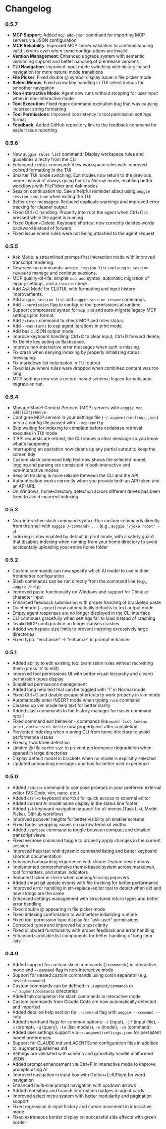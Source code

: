 # Changelog

### 0.5.7
- **MCP Support**: Added `mcp add-json` command for importing MCP servers via JSON configuration
- **MCP Reliability**: Improved MCP server validation to continue loading valid servers even when some configurations are invalid
- **Version Management**: Enhanced upgrade system with semantic versioning support and better handling of prerelease versions
- **TUI Navigation**: Improved input mode switching with history-based navigation for more natural mode transitions
- **File Picker**: Fixed double @ symbol display issue in file picker mode
- **Select Menus**: Fixed arrow key handling in TUI select menus for smoother navigation
- **Non-Interactive Mode**: Agent now runs without stopping for user input when in non-interactive mode
- **Tool Execution**: Fixed regex command execution bug that was causing incorrect string formatting
- **Tool Permissions**: Improved consistency in tool permission settings format
- **Feedback**: Added GitHub repository link to the feedback command for easier issue reporting

### 0.5.6
- New `auggie rules list` command: Display workspace rules and guidelines directly from the CLI
- Enhanced `/rules` command: View workspace rules with improved colored formatting in the TUI
- Smarter TUI mode switching: Exit modes now return to the previous mode instead of always going back to Normal mode, enabling better workflows with FilePicker and Ask modes
- Session continuation tip: See a helpful reminder about using `auggie session continue` when exiting the TUI
- Better error messages: Reduced duplicate warnings and improved error tracking for cleaner output
- Fixed Ctrl+C handling: Properly interrupt the agent when Ctrl+C is pressed while the agent is running
- Fixed Option+Delete: Keyboard shortcut now correctly deletes words backward instead of forward
- Fixed issue where rules were not being attached to the agent request

### 0.5.5

- Ask Mode: a streamlined prompt-first interaction mode with improved transcript rendering.
- New session commands: `auggie session list` and `auggie session resume` to manage and continue sessions.
- MCP quality-of-life: simpler `mcp add` syntax, automatic migration of legacy settings, and a `/status` check.
- Add Ask Mode for CLI/TUI, with formatting and input history improvements.
- Add `auggie session list` and `auggie session resume` commands.
- Add `--permission` flag to configure tool permissions at runtime.
- Support compressed syntax for `mcp add` and auto-migrate legacy MCP settings.json format.
- Add `/status` command to check MCP and rules status.
- Add `--max-turns` to cap agent iterations in print mode.
- Add basic JSON output mode.
- Improve keyboard handling: Ctrl+C to clear input, Ctrl+D forward delete; fix Delete key acting as Backspace.
- Improve non-interactive error messages when auth is missing.
- Fix crash when denying indexing by properly initializing status messaging.
- Fix markdown list indentation in TUI output.
- Fixed issue where rules were dropped when combined content was too long.
- MCP settings now use a record-based schema; legacy formats auto-migrate on run.

### 0.5.4

- Manage Model Context Protocol (MCP) servers with `auggie mcp add|list|remove`
- Configure MCP servers in your settings file (`~/.augment/settings.json`) or via a config file passed with `--mcp-config`
- Skip waiting for indexing to complete before codebase retrieval executes in TUI mode
- If API requests are retried, the CLI shows a clear message so you know what's happening
- Interrupting an operation now cleans up any partial output to keep the screen tidy
- Custom slash command help text now shows the selected model; logging and parsing are consistent in both interactive and non‑interactive modes
- Session tracking is more reliable between the CLI and the API
- Authentication works correctly when you provide both an API token and an API URL
- On Windows, home‑directory detection across different drives has been fixed to avoid incorrect indexing

### 0.5.3

- Non-interactive slash command syntax: Run custom commands directly from the shell with `auggie /<command> ...` (e.g., `auggie "/joke robot" -p`)
- Indexing is now enabled by default in print mode, with a safety guard that disables indexing when running from your home directory to avoid accidentally uploading your entire home folder

### 0.5.2

- Custom commands can now specify which AI model to use in their frontmatter configuration
- Slash commands can be run directly from the command line (e.g., `auggie /help`)
- Improved paste functionality on Windows and support for Chinese character input
- Enhanced feedback submission with proper handling of bracketed paste
- Quiet mode (`--quiet`) now automatically defaults to text output mode
- Empty agent responses are no longer displayed in the CLI interface
- CLI continues gracefully when settings fail to load instead of crashing
- Invalid MCP configuration no longer causes crashes
- Added workspace size limits to prevent indexing excessively large directories
- Fixed typo: "enchance" → "enhance" in prompt enhancer

### 0.5.1

- Added ability to edit existing tool permission rules without recreating them (press 'e' to edit)
- Improved tool permissions UI with better visual hierarchy and clearer permission types display
- Simplified permissions management
- Added long help text that can be toggled with '?' in Normal mode
- Fixed Ctrl+C and double escape shortcuts to work properly in vim mode
- Automatically enter INSERT mode when typing `/vim` command
- Cleaned up vim mode help text for better clarity
- Added slash commands to the history manager for easier command recall
- Fixed command exit behavior - commands like `model list`, `tokens print`, and `session delete` now properly exit after completion
- Prevented indexing when running CLI from home directory to avoid performance issues
- Fixed git worktree detection
- Limited @ file cache size to prevent performance degradation when opened in large directories
- Display default model in brackets when no model is explicitly selected
- Updated onboarding messages and tips for better user experience

### 0.5.0

- Added `/editor` command to compose prompts in your preferred external editor (VS Code, vim, nano, etc.)
- Added `Ctrl+O` keyboard shortcut for quick access to external editor
- Added current AI model name display in the status line footer
- Added `j/k` keyboard navigation support for all menus (Task List, Model Picker, GitHub workflow)
- Improved popover heights for better visibility on smaller screens
- Fixed footer wrapping issues on narrow terminal widths
- Added `/verbose` command to toggle between compact and detailed transcript views
- Fixed verbose command toggle to properly apply changes in the current session
- Improved help text with dynamic command listing and better keyboard shortcut documentation
- Enhanced onboarding experience with clearer feature descriptions
- Implemented comprehensive theme-based system across markdown, tool formatters, and status indicators
- Reduced flicker in iTerm when opening/closing popovers
- Added smart git update events with file tracking for better performance
- Improved error handling in str-replace-editor tool to detect when old and new strings are the same
- Enhanced settings management with structured return types and better error handling
- Fixed double @ appearing in file picker mode
- Fixed indexing confirmation to wait before initializing runtime
- Fixed tool permission type display for "ask-user" permissions
- Corrected typos and improved help text clarity
- Fixed clipboard functionality with proper feedback and error handling
- Enhanced scrollable list components for better handling of long item lists

### 0.4.0

- Added support for custom slash commands (`/<command>`) in interactive mode and `--command` flag in non-interactive mode
- Support for nested custom commands using colon separator (e.g., `nested:command`)
- Custom commands can be defined in `.augment/commands` or `~/.augment/commands` directories
- Added tab completion for slash commands in interactive mode
- Custom commands from Claude Code are now automatically detected and imported
- Added detailed help section for `--command` flag with `auggie --command --help`
- Added shorthand flags for common options: `-i` (input), `-if` (input-file), `-p` (prompt), `-q` (query), `-lm` (list-models), `-m` (model), `-cm` (command)
- Added user settings support via `~/.augment/settings.json` for persistent model preferences
- Support for CLAUDE.md and AGENTS.md configuration files in addition to .augment/guidelines.md
- Settings are validated with schema and gracefully handle malformed JSON
- Added prompt enhancement via Ctrl+P in interactive mode to improve prompts using AI
- Improved navigation in input box with Option+Left/Right for word navigation
- Enhanced multi-line prompt navigation with up/down arrows
- Added repository and branch information badges to agent cards
- Improved select menu system with better modularity and pagination support
- Fixed regression in input history and cursor movement in interactive mode
- Fixed extraneous border display on successful side effects with green border
